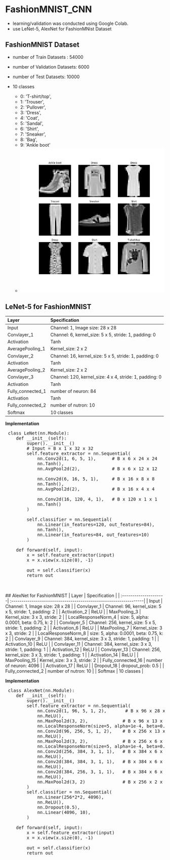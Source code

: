 # FashionMNIST_CNN
  - learning/validation was conducted using Google Colab.
  - use LeNet-5, AlexNet for FashionMNist Dataset
 
## FashionMNIST Dataset
  - number of Train Datasets : 54000
  - number of Validation Datasets: 6000
  - number of Test Datasets: 10000
  
  - 10 classes
    - 0: 'T-shirt/top',
    - 1: 'Trouser',
    - 2: 'Pullover',
    - 3: 'Dress',
    - 4: 'Coat',
    - 5: 'Sandal',
    - 6: 'Shirt',
    - 7: 'Sneaker',
    - 8: 'Bag',
    - 9: 'Ankle boot' 
    - <img src='https://github.com/chang-heekim/FashionMNIST_CNN/blob/main/images/image.png'/>

## LeNet-5 for FashionMNIST
 | Layer                 | Specification                                                     | 
 | :---------------------| :-----------------------------------------------------------------|
 | Input                 | Channel: 1, Image size: 28 x 28                                   |
 | Convlayer_1           | Channel: 6, kernel_size: 5 x 5, stride: 1, padding: 0             |
 | Activation            | Tanh                                                              |
 | AveragePooling_1      | Kernel_size: 2 x 2                                                |
 | Convlayer_2           | Channel: 16, kernel_size: 5 x 5, stride: 1, padding: 0            |
 | Activation            | Tanh                                                              |
 | AveragePooling_2      | Kernel_size: 2 x 2                                                |
 | Convlayer_3           | Channel: 120, kernel_size: 4 x 4, stride: 1, padding: 0           |
 | Activation            | Tanh                                                              |
 | Fully_connected_1     | number of neuron: 84                                              |
 | Activation            | Tanh                                                              |
 | Fully_connected_2     | number of nutron: 10                                              |
 | Softmax               | 10 classes                                                        |
 
  <b>Implementation</b>
 <pre>
 class LeNet(nn.Module):
    def __init__(self):
        super().__init__()
        # Input = B x 1 x 32 x 32
        self.feature_extractor = nn.Sequential(
            nn.Conv2d(1, 6, 5, 1),      # B x 6 x 24 x 24   
            nn.Tanh(),
            nn.AvgPool2d(2),            # B x 6 x 12 x 12   
            
            nn.Conv2d(6, 16, 5, 1),     # B x 16 x 8 x 8   
            nn.Tanh(),
            nn.AvgPool2d(2),            # B x 16 x 4 x 4     

            nn.Conv2d(16, 120, 4, 1),   # B x 120 x 1 x 1 
            nn.Tanh()
        )

        self.classifier = nn.Sequential(
            nn.Linear(in_features=120, out_features=84),
            nn.Tanh(),
            nn.Linear(in_features=84, out_features=10)
        )

    def forward(self, input):
        x = self.feature_extractor(input)
        x = x.view(x.size(0), -1)

        out = self.classifier(x)
        return out

</pre>
<br>
## AlexNet for FashionMNIST
 | Layer                 | Specification                                                     | 
 | :---------------------| :-----------------------------------------------------------------|
 | Input                 | Channel: 1, Image size: 28 x 28                                   |
 | Convlayer_1           | Channel: 96, kernel_size: 5 x 5, stride: 1, padding: 2            |
 | Activation_2          | ReLU                                                              |
 | MaxPooling_3          | Kernel_size: 3 x 3, stride: 2                                     |
 | LocalResponseNorm_4   | size: 5, alpha: 0.0001, beta: 0.75, k: 2                          |
 | Convlayer_5           | Channel: 256, kernel_size: 5 x 5, stride: 1, padding: 2           |
 | Activation_6          | ReLU                                                              |
 | MaxPooling_7          | Kernel_size: 3 x 3, stride: 2                                     |
 | LocalResponseNorm_8   | size: 5, alpha: 0.0001, beta: 0.75, k: 2                          |
 | Convlayer_9           | Channel: 384, kernel_size: 3 x 3, stride: 1, padding: 1           |
 | Activation_10         | ReLU                                                              |
 | Convlayer_11          | Channel: 384, kernel_size: 3 x 3, stride: 1, padding: 1           |
 | Activation_12         | ReLU                                                              |
 | Convlayer_13          | Channel: 256, kernel_size: 3 x 3, stride: 1, padding: 1           |
 | Activation_14         | ReLU                                                              |
 | MaxPooling_15         | Kernel_size: 3 x 3, stride: 2                                     |
 | Fully_connected_16    | number of neuron: 4096                                            |
 | Activation_17         | ReLU                                                              |
 | Dropout_18            | dropout_prob: 0.5                                                 |
 | Fully_connected_2     | number of nutron: 10                                              |
 | Softmax               | 10 classes                                                        |
  
  <b>Implementation</b>
 <pre>
 class AlexNet(nn.Module):
    def __init__(self):
        super().__init__()
        self.feature_extractor = nn.Sequential(
            nn.Conv2d(1, 96, 5, 1, 2),       # B x 96 x 28 x 28  
            nn.ReLU(),
            nn.MaxPool2d(3, 2),             # B x 96 x 13 x 13
            nn.LocalResponseNorm(size=5, alpha=1e-4, beta=0.75, k=2),
            nn.Conv2d(96, 256, 5, 1, 2),    # B x 256 x 13 x 13
            nn.ReLU(),
            nn.MaxPool2d(3, 2),             # B x 256 x 6 x 6
            nn.LocalResponseNorm(size=5, alpha=1e-4, beta=0.75, k=2),
            nn.Conv2d(256, 384, 3, 1, 1),   # B x 384 x 6 x 6
            nn.ReLU(),
            nn.Conv2d(384, 384, 3, 1, 1),   # B x 384 x 6 x 6
            nn.ReLU(),
            nn.Conv2d(384, 256, 3, 1, 1),   # B x 384 x 6 x 6
            nn.ReLU(),
            nn.MaxPool2d(3, 2)              # B x 256 x 2 x 2
        )
        self.classifier = nn.Sequential(
            nn.Linear(256*2*2, 4096),
            nn.ReLU(),
            nn.Dropout(0.5),
            nn.Linear(4096, 10),
        )

    def forward(self, input):
        x = self.feature_extractor(input)
        x = x.view(x.size(0), -1)

        out = self.classifier(x)
        return out
</pre>
